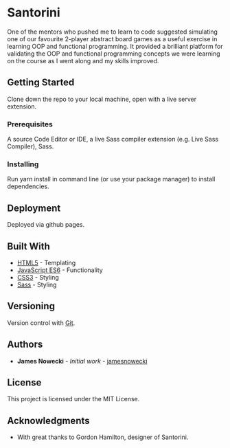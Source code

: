 # Santorini

One of the mentors who pushed me to learn to code suggested simulating one of our favourite 2-player abstract board games as a useful exercise in learning OOP and functional programming. It provided a brilliant platform for validating the OOP and functional programming concepts we were learning on the course as I went along and my skills improved.

## Getting Started

Clone down the repo to your local machine, open with a live server extension.

### Prerequisites

A source Code Editor or IDE, a live Sass compiler extension (e.g. Live Sass Compiler), Sass.

### Installing

Run yarn install in command line (or use your package manager) to install dependencies.

## Deployment

Deployed via github pages.

## Built With

* [HTML5](https://developer.mozilla.org/en-US/docs/Web/Guide/HTML/HTML5) - Templating
* [JavaScript ES6](https://www.w3schools.com/js/js_es6.asp) - Functionality
* [CSS3](https://developer.mozilla.org/en-US/docs/Archive/CSS3) - Styling
* [Sass](https://sass-lang.com/) - Styling

## Versioning

Version control with [Git](https://git-scm.com/).  

## Authors

* **James Nowecki** - *Initial work* - [jamesnowecki](https://github.com/jamesnowecki)

## License

This project is licensed under the MIT License.

## Acknowledgments

* With great thanks to Gordon Hamilton, designer of Santorini.